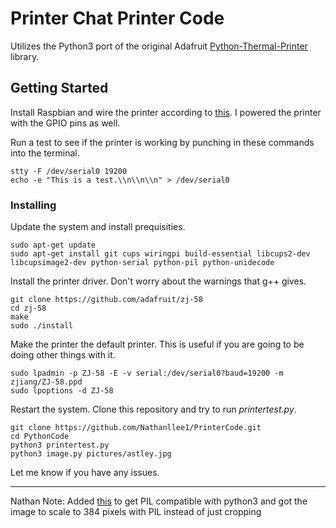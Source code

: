 # Printer Chat Printer Code

Utilizes the Python3 port of the original Adafruit [Python-Thermal-Printer](https://github.com/adafruit/Python-Thermal-Printer) library.

## Getting Started

Install Raspbian and wire the printer according to [this](https://learn.adafruit.com/networked-thermal-printer-using-cups-and-raspberry-pi/connect-and-configure-printer). I powered the printer with the GPIO pins as well.

Run a test to see if the printer is working by punching in these commands into the terminal.

```
stty -F /dev/serial0 19200
echo -e "This is a test.\\n\\n\\n" > /dev/serial0
```

### Installing

Update the system and install prequisities.

```
sudo apt-get update
sudo apt-get install git cups wiringpi build-essential libcups2-dev libcupsimage2-dev python-serial python-pil python-unidecode
```

Install the printer driver. Don't worry about the warnings that g++ gives.

```
git clone https://github.com/adafruit/zj-58
cd zj-58
make
sudo ./install
```

Make the printer the default printer. This is useful if you are going to be doing other things with it.

```
sudo lpadmin -p ZJ-58 -E -v serial:/dev/serial0?baud=19200 -m zjiang/ZJ-58.ppd
sudo lpoptions -d ZJ-58
```

Restart the system. Clone this repository and try to run *printertest.py*.

```
git clone https://github.com/Nathanllee1/PrinterCode.git
cd PythonCode
python3 printertest.py
python3 image.py pictures/astley.jpg
```

Let me know if you have any issues.

-------------------------------------------------

Nathan Note: Added [this](https://github.com/adafruit/Python-Thermal-Printer/pull/39) to get PIL compatible with python3 and got the image to scale to 384 pixels with PIL instead of just cropping
